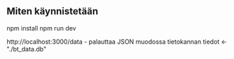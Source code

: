 ## Miten käynnistetään

npm install
npm run dev


http://localhost:3000/data - palauttaa JSON muodossa tietokannan tiedot <- "./bt_data.db" 
